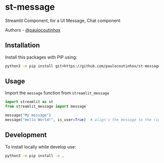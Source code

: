 # st-message

Streamlit Component, for a UI Message, Chat component

Authors - [@paulocoutinhox](https://github.com/paulocoutinhox) 

## Installation

Install this packages with PIP using:

```bash
python3 -m pip install git+https://github.com/paulocoutinhox/st-message
```

## Usage

Import the `message` function from `streamlit_message`

```python
import streamlit as st
from streamlit_message import message

message("My message") 
message("Hello World!", is_user=True)  # align's the message to the right
```
   
## Development

To install locally while develop use:

```bash
python3 -m pip install -e .
```